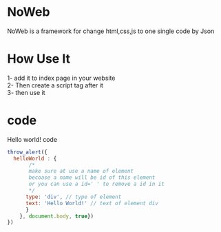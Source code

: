 # NoWeb
NoWeb is a framework for change html,css,js to one single code by Json
 # How Use It
1- add it to index page in your website   
2- Then create a script tag after it  
3- then use it


# code
Hello world! code
```javascript
throw_alert({
  helloWorld : {
	   /*   
	   make sure at use a name of element 
	   becoase a name will be id of this element
	   or you can use a id=' ' to remove a id in it
	   */
	  type: 'div', // type of element
	  text: 'Hello World!' // text of element div
	  }
	}, document.body, true})
})
	
```

